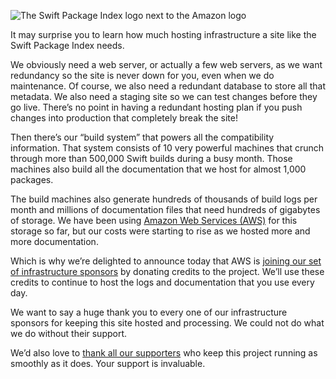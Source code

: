 ![The Swift Package Index logo next to the Amazon logo](/images/blog/swift-package-index-and-aws-logos.png)

It may surprise you to learn how much hosting infrastructure a site like the Swift Package Index needs.

We obviously need a web server, or actually a few web servers, as we want redundancy so the site is never down for you, even when we do maintenance. Of course, we also need a redundant database to store all that metadata. We also need a staging site so we can test changes before they go live. There’s no point in having a redundant hosting plan if you push changes into production that completely break the site!

Then there’s our “build system” that powers all the compatibility information. That system consists of 10 very powerful machines that crunch through more than 500,000 Swift builds during a busy month. Those machines also build all the documentation that we host for almost 1,000 packages.

The build machines also generate hundreds of thousands of build logs per month and millions of documentation files that need hundreds of gigabytes of storage. We have been using [Amazon Web Services (AWS)](https://aws.amazon.com/) for this storage so far, but our costs were starting to rise as we hosted more and more documentation.

Which is why we’re delighted to announce today that AWS is [joining our set of infrastructure sponsors](/supporters) by donating credits to the project. We’ll use these credits to continue to host the logs and documentation that you use every day.

We want to say a huge thank you to every one of our infrastructure sponsors for keeping this site hosted and processing. We could not do what we do without their support.

We’d also love to [thank all our supporters](/supporters) who keep this project running as smoothly as it does. Your support is invaluable.
